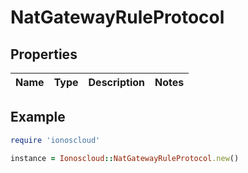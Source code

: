 # NatGatewayRuleProtocol

## Properties

| Name | Type | Description | Notes |
| ---- | ---- | ----------- | ----- |

## Example

```ruby
require 'ionoscloud'

instance = Ionoscloud::NatGatewayRuleProtocol.new()
```

